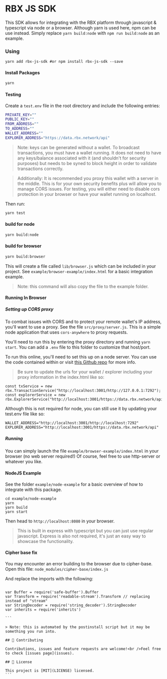 # RBX JS SDK

This SDK allows for integrating with the RBX platform through javascript & typescript via node or a browser.
Although yarn is used here, npm can be use instead. Simply replace `yarn build:node` with `npm run build:node` as an example.

### Using

```
yarn add rbx-js-sdk #or npm install rbx-js-sdk --save
```

#### Install Packages

```bash
yarn
```

#### Testing

Create a `test.env` file in the root directory and include the following entries:

```bash
PRIVATE_KEY=""
PUBLIC_KEY=""
FROM_ADDRESS=""
TO_ADDRESS=""
WALLET_ADDRESS=""
EXPLORER_ADDRESS="https://data.rbx.network/api"
```

> Note: keys can be generated without a wallet. To broadcast transactions, you must have a wallet running. It does not need to have any keys/balance associated with it (and shouldn't for security purposes) but needs to be syned to block height in order to validate transactions correctly.

> Additionally: It is recommended you proxy this wallet with a server in the middle. This is for your own security benefits plus will allow you to manage CORS issues. For testing, you will either need to disable cors protection in your browser or have your wallet running on localhost.

Then run:

```bash
yarn test
```

#### build for node

```bash
yarn build:node
```

#### build for browser

```bash
yarn build:browser
```

This will create a file called `lib/browser.js` which can be included in your project.
See `example/browser-example/index.html` for a basic integration example.

> Note: this command will also copy the file to the example folder.

#### Running In Browser

##### Setting up CORS proxy

To combat issues with CORS and to protect your remote wallet's IP address, you'll want to use a proxy.
See the file `src/proxy/server.js`. This is a simple node application that uses `cors-anywhere` to proxy requests.

You'll need to run this by entering the proxy directory and running `yarn start`. You can add a `.env` file to this folder to customize that host/port.

To run this online, you'll need to set this up on a node server. You can use the code contained within or visit [this Github repo](https://github.com/Rob--W/cors-anywhere) for more info.

> Be sure to update the urls for your wallet / explorer including your proxy information in the index.html like so:

```
const txService = new rbx.TransactionService("http://localhost:3001/http://127.0.0.1:7292");
const explorerService = new rbx.ExplorerService("http://localhost:3001/https://data.rbx.network/api");
```

Although this is not required for node, you can still use it by updating your test.env file like so:

```
WALLET_ADDRESS="http://localhost:3001/http://localhost:7292"
EXPLORER_ADDRESS="http://localhost:3001/https://data.rbx.network/api"
```

##### Running

You can simply launch the file `example/browser-example/index.html` in your browser (no web server required!)
Of course, feel free to use http-server or whatever you like.

#### NodeJS Example

See the folder `example/node-example` for a basic overview of how to integrate with this package.

```
cd example/node-example
yarn
yarn build
yarn start
```

Then head to `http://localhost:8080` in your browser.

> This is built in express with typescript but you can just use regular javascript. Express is also not required, it's just an easy way to showcase the functionality.

#### Cipher base fix

You may encounter an error building to the browser due to cipher-base. Open this file:
`node_modules/cipher-base/index.js`

And replace the imports with the following:

````

var Buffer = require('safe-buffer').Buffer
var Transform = require('readable-stream').Transform // replacing instead of "stream"
var StringDecoder = require('string_decoder').StringDecoder
var inherits = require('inherits')

```

> Note: this is automated by the postinstall script but it may be something you run into.

## 🤝 Contributing

Contributions, issues and feature requests are welcome!<br />Feel free to check [issues page](issues).

## 📝 License

This project is [MIT](LICENSE) licensed.
```
````
